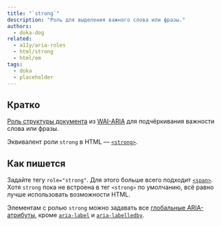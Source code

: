 ```yaml
---
title: "`strong`"
description: "Роль для выделения важного слова или фразы."
authors:
  - doka-dog
related:
  - a11y/aria-roles
  - html/strong
  - html/em
tags:
  - doka
  - placeholder
---
```


## Кратко

[Роль структуры документа](/a11y/aria-roles/#roli-struktury-dokumenta) из [WAI-ARIA](/a11y/aria-intro/#specifikaciya) для подчёркивания важности слова или фразы.

Эквивалент роли `strong` в HTML — [`<strong>`](/html/strong/).

## Как пишется

Задайте тегу `role="strong"`. Для этого больше всего подходит [`<span>`](/html/span/). Хотя `strong` пока не встроена в тег `<strong>` по умолчанию, всё равно лучше использовать возможности HTML.

Элементам с ролью `strong` можно задавать все [глобальные ARIA-атрибуты](/a11y/aria-attrs/#globalnye-atributy), кроме [`aria-label`](/a11y/aria-label/) и [`aria-labelledby`](/a11y/aria-labelledby/).
